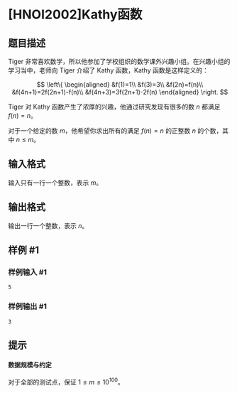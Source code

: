 # [HNOI2002]Kathy函数

## 题目描述

Tiger 非常喜欢数学，所以他参加了学校组织的数学课外兴趣小组。在兴趣小组的学习当中，老师向 Tiger 介绍了 Kathy 函数，Kathy 函数是这样定义的：

$$
\left\{
\begin{aligned}
&f(1)=1\\
&f(3)=3\\
&f(2n)=f(n)\\
&f(4n+1)=2f(2n+1)-f(n)\\
&f(4n+3)=3f(2n+1)-2f(n)
\end{aligned}
\right.
$$

Tiger 对 Kathy 函数产生了浓厚的兴趣，他通过研究发现有很多的数 $n$ 都满足 $f(n)=n$。

对于一个给定的数 $m$，他希望你求出所有的满足 $f(n)=n$ 的正整数 $n$ 的个数，其中 $n\leq m$。

## 输入格式

输入只有一行一个整数，表示 $m$。

## 输出格式

输出一行一个整数，表示 $n$。

## 样例 #1

### 样例输入 #1
```
5
```

### 样例输出 #1

```
3
```

## 提示

#### 数据规模与约定

对于全部的测试点，保证 $1 \leq m \leq 10^{100}$。
